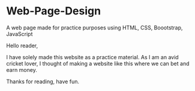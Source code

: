 # Web-Page-Design
A web page made for practice purposes using HTML, CSS, Boootstrap, JavaScript

Hello reader,

I have solely made this website as a practice material. As I am an avid cricket lover, I thought of making a website like this where we can bet and earn money.

Thanks for reading, have fun.
